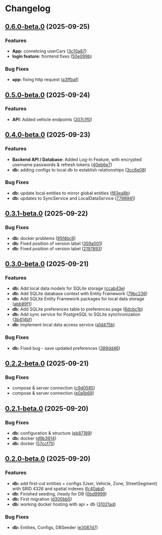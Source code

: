 # Changelog

## [0.6.0-beta.0](https://github.com/gwchar2/ParkSpotTLV/compare/v0.5.0-beta.0...v0.6.0-beta.0) (2025-09-25)


### Features

* **App:** connetcing userCars ([3c10a87](https://github.com/gwchar2/ParkSpotTLV/commit/3c10a87438e8c36c37c91b036254e12c213532db))
* **login feature:** frontend fixes ([50e099b](https://github.com/gwchar2/ParkSpotTLV/commit/50e099b1f0fcf33e3d4dd6f0c19c0c1f388fba15))


### Bug Fixes

* **app:** fixing http request ([a3ffbaf](https://github.com/gwchar2/ParkSpotTLV/commit/a3ffbaf6ceb802e76c629293ec0f50ae1ebe779b))

## [0.5.0-beta.0](https://github.com/gwchar2/ParkSpotTLV/compare/v0.4.0-beta.0...v0.5.0-beta.0) (2025-09-24)


### Features

* **API:** Added vehicle endpoints ([207c1f0](https://github.com/gwchar2/ParkSpotTLV/commit/207c1f04523914d2af8fb36cd5d738805f09669d))

## [0.4.0-beta.0](https://github.com/gwchar2/ParkSpotTLV/compare/v0.3.1-beta.0...v0.4.0-beta.0) (2025-09-23)


### Features

* **Backend API / Database:** Added Log-In Feature, with encrypted username passwords & refresh tokens ([40eb6e7](https://github.com/gwchar2/ParkSpotTLV/commit/40eb6e762fb701780f1a62e352a25d94db9f845f))
* **db:** adding configs to local db to establish relationships ([3cc6e08](https://github.com/gwchar2/ParkSpotTLV/commit/3cc6e08713f4c549da046ba1e8e1274f8edd6d95))


### Bug Fixes

* **db:** update local entities to mirror global entities ([f83ea8b](https://github.com/gwchar2/ParkSpotTLV/commit/f83ea8bb72b044e9981b7f61f9bc191d964c7be2))
* **db:** updates to SyncService and LocalDataService ([7798941](https://github.com/gwchar2/ParkSpotTLV/commit/77989416eb2308d285516dac898ad8b91c2c1662))

## [0.3.1-beta.0](https://github.com/gwchar2/ParkSpotTLV/compare/v0.3.0-beta.0...v0.3.1-beta.0) (2025-09-22)


### Bug Fixes

* **db:** docker problems ([95f4bc6](https://github.com/gwchar2/ParkSpotTLV/commit/95f4bc6bf141b0e9baa3b3923b16aa153a11c486))
* **db:** Fixed position of version label ([359a001](https://github.com/gwchar2/ParkSpotTLV/commit/359a0018e29d5418be13ca030a19e8e1963dab3b))
* **db:** Fixed position of version label ([2197893](https://github.com/gwchar2/ParkSpotTLV/commit/219789335e3672ed4129d9e06166f6ac51b8ab26))

## [0.3.0-beta.0](https://github.com/gwchar2/ParkSpotTLV/compare/v0.2.2-beta.0...v0.3.0-beta.0) (2025-09-21)


### Features

* **db:** Add local data models for SQLite storage ([ccab43e](https://github.com/gwchar2/ParkSpotTLV/commit/ccab43e0b377251e46a8caf6f3e52e31a42a3ae3))
* **db:** Add SQLite database context with Entity Framework ([79bc236](https://github.com/gwchar2/ParkSpotTLV/commit/79bc2362191af603fc2dcee86b5fb6674e8dadd3))
* **db:** Add SQLite Entity Framework packages for local data storage ([abb89f1](https://github.com/gwchar2/ParkSpotTLV/commit/abb89f1529b2df4fc4e657e87550c5d496584734))
* **db:** Add SQLite preferences table to preferences page ([6dcbc1b](https://github.com/gwchar2/ParkSpotTLV/commit/6dcbc1bf45ae7045e1808fb7d1887b307f86994f))
* **db:** Add sync service for PostgreSQL to SQLite synchronization ([3b414bf](https://github.com/gwchar2/ParkSpotTLV/commit/3b414bf89d9ee4376fc4384d70d7c329153d4cfd))
* **db:** Implement local data access service ([a1d475b](https://github.com/gwchar2/ParkSpotTLV/commit/a1d475b6c264b1748977f85891f6de1ebe580e4e))


### Bug Fixes

* **db:** Fixed bug - save updated preferences ([389dd46](https://github.com/gwchar2/ParkSpotTLV/commit/389dd4693de8adf58a1c0411f313603d26f8afc2))

## [0.2.2-beta.0](https://github.com/gwchar2/ParkSpotTLV/compare/v0.2.1-beta.0...v0.2.2-beta.0) (2025-09-21)


### Bug Fixes

* compose & server connection ([c9d0585](https://github.com/gwchar2/ParkSpotTLV/commit/c9d05857690114fa43b1fea161cd390cad3a1c2b))
* compose & server connection ([e0a1b69](https://github.com/gwchar2/ParkSpotTLV/commit/e0a1b691f6aba8b5b0e83f7f483bae141c18b029))

## [0.2.1-beta.0](https://github.com/gwchar2/ParkSpotTLV/compare/v0.2.0-beta.0...v0.2.1-beta.0) (2025-09-20)


### Bug Fixes

* **db:** configuration & structure ([eb87189](https://github.com/gwchar2/ParkSpotTLV/commit/eb871890b02eac14fdf0a1bef23b2fd54c290ab8))
* **db:** docker ([d9b3614](https://github.com/gwchar2/ParkSpotTLV/commit/d9b3614297402715c349657f6c6e791433a9fc1f))
* **db:** docker ([57ccf75](https://github.com/gwchar2/ParkSpotTLV/commit/57ccf758984c568dec39747b6fb2eaf916447f6d))

## [0.2.0-beta.0](https://github.com/gwchar2/ParkSpotTLV/compare/v0.1.0-beta.0...v0.2.0-beta.0) (2025-09-20)


### Features

* **db:** add first-cut entities + configs (User, Vehicle, Zone, StreetSegment) with SRID 4326 and spatial indexes ([fc40abd](https://github.com/gwchar2/ParkSpotTLV/commit/fc40abdea35a26a7ce551dab993b8633d7926cf6))
* **db:** Finished seeding, /ready for DB ([0bd9999](https://github.com/gwchar2/ParkSpotTLV/commit/0bd9999b9290dfd59b1d88728aa7abb271e21f0e))
* **db:** First migration ([d300bb5](https://github.com/gwchar2/ParkSpotTLV/commit/d300bb520214af111f2f46930c35cdfdcbc4cf6e))
* **db:** working docker hosting with api + db ([31021ad](https://github.com/gwchar2/ParkSpotTLV/commit/31021adce8c4aad768f721d3c1d5f42b53c169e6))


### Bug Fixes

* **db:** Entities, Configs, DBSeeder ([e3087d7](https://github.com/gwchar2/ParkSpotTLV/commit/e3087d7c5c685ceb71f851ae1e50052f95002d16))
